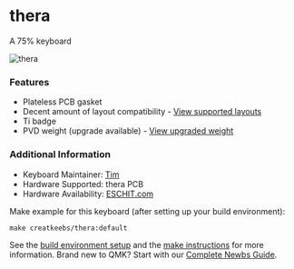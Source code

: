 # thera
A 75% keyboard

![thera](https://cdn.shopify.com/s/files/1/0481/5840/8853/products/20210806155751_590x.png?v=1628765539)

### Features
* Plateless PCB gasket
* Decent amount of layout compatibility - [View supported layouts](https://cdn.shopify.com/s/files/1/0481/5840/8853/products/8038a8b71a5149f5bad362b28368da3_590x.png?v=1628765539)
* Ti badge
* PVD weight (upgrade available) - [View upgraded weight](https://cdn.shopify.com/s/files/1/0481/5840/8853/products/20210806155659_590x.png?v=1628765539)

### Additional Information
* Keyboard Maintainer: [Tim](https://github.com/Timliuzhaolu)
* Hardware Supported: thera PCB
* Hardware Availability: [ESCHIT.com](https://eschit.com/products/gb-thera75)

Make example for this keyboard (after setting up your build environment):

    make creatkeebs/thera:default

See the [build environment setup](https://docs.qmk.fm/#/getting_started_build_tools) and the [make instructions](https://docs.qmk.fm/#/getting_started_make_guide) for more information. Brand new to QMK? Start with our [Complete Newbs Guide](https://docs.qmk.fm/#/newbs).
